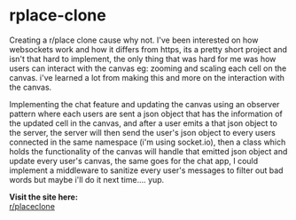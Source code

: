# rplace-clone
Creating a r/place clone cause why not.
I've been interested on how websockets work and how it differs from https, its a pretty short project and isn't that hard to implement,
the only thing that was hard for me was how users can interact with the canvas eg: zooming and scaling each cell on the canvas. i've learned
a lot from making this and more on the interaction with the canvas.

Implementing the chat feature and updating the canvas using an observer pattern where each users are sent a json object that has the information of the updated cell in the canvas, and after a user emits a that json object to the server, the server will then send the user's json object to every users connected in the same namespace (i'm using socket.io), then a class which holds the functionality of the canvas will handle that emitted json object and update every user's canvas, the same goes for the chat app, I could implement a middleware to sanitize every user's messages to filter out bad words but maybe i'll do it next time.... yup.

**Visit the site here:**  
[r/placeclone](https://rplace-y2ec.onrender.com/)
